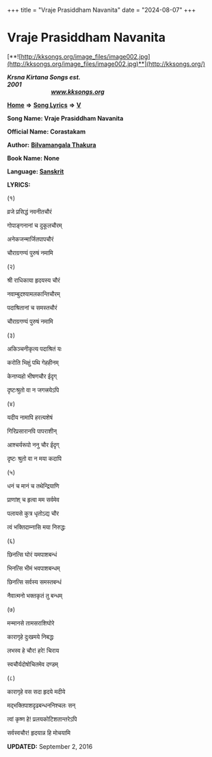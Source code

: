 +++
title = "Vraje Prasiddham Navanita"
date = "2024-08-07"
+++

# Vraje Prasiddham Navanita
[**![http://kksongs.org/image_files/image002.jpg](http://kksongs.org/image_files/image002.jpg)**](http://kksongs.org/)

**_Krsna Kirtana Songs est. 2001_**                                                                                                                                                 **_www.kksongs.org_**

**[Home](http://kksongs.org/)** **⇒** **[Song Lyrics](http://kksongs.org/lyrics.html)** **⇒** **[V](http://kksongs.org/songs/song_v.html)**

**Song Name: Vraje Prasiddham Navanita**

**Official Name: Corastakam**

**Author:** [**Bilvamangala Thakura**](http://kksongs.org/authors/list/bilvamangala.html)

**Book Name: None**

**Language: [Sanskrit](http://kksongs.org/language/list/sanskrit.html)**

**LYRICS:**

(१)

व्रजे प्रसिद्धं नवनीतचौरं

गोपाङ्गनानां च दुकूलचौरम्

अनेकजन्मार्जितपापचौरं

चौराग्रगण्यं पुरुषं नमामि

(२)

श्री राधिकाया हृदयस्य चौरं

नवाम्बुदश्यामलकान्तिचौरम्

पदाश्रितानां च समस्तचौरं

चौराग्रगण्यं पुरुषं नमामि

(३)

अकिञ्चनीकृत्य पदाश्रितं यः

करोति भिक्षुं पथि गेहहीनम्

केनाप्यहो भीषणचौर ईदृग्

दृष्टःश्रुतो वा न जगत्त्रयेऽपि

(४)

यदीय नामापि हरत्यशेषं

गिरिप्रसारानपि पापराशीन्

आश्चर्यरूपो ननु चौर ईदृग्

दृष्टः श्रुतो वा न मया कदापि

(५)

धनं च मानं च तथेन्द्रियाणि

प्राणांश् च हृत्वा मम सर्वमेव

पलायसे कुत्र धृतोऽद्य चौर

त्वं भक्तिदाम्नासि मया निरुद्धः

(६)

छिनत्सि घोरं यमपाशबन्धं

भिनत्सि भीमं भवपाशबन्धम्

छिनत्सि सर्वस्य समस्तबन्धं

नैवात्मनो भक्तकृतं तु बन्धम्

(७)

मन्मानसे तामसराशिघोरे

कारागृहे दुःखमये निबद्धः

लभस्व हे चौर! हरे! चिराय

स्वचौर्यदोषोचितमेव दण्डम्

(८)

कारागृहे वस सदा हृदये मदीये

मद्भक्तिपाशदृढबन्धननिश्चलः सन्

त्वां कृष्ण हे! प्रलयकोटिशतान्तरेऽपि

सर्वस्वचौर! हृदयान्न हि मोचयामि

**UPDATED:** September 2, 2016